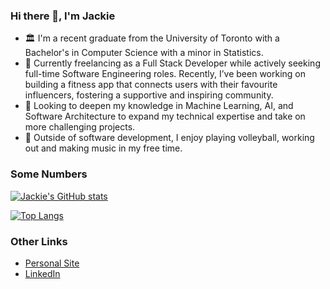 ### Hi there 👋, I'm Jackie

- 🏛 I'm a recent graduate from the University of Toronto with a Bachelor's in Computer Science with a minor in Statistics.
- 👷 Currently freelancing as a Full Stack Developer while actively seeking full-time Software Engineering roles. Recently, I’ve been working on building a fitness app that connects users with their favourite influencers, fostering a supportive and inspiring community.
- 🌱 Looking to deepen my knowledge in Machine Learning, AI, and Software Architecture to expand my technical expertise and take on more challenging projects.
- 🧩 Outside of software development, I enjoy playing volleyball, working out and making music in my free time.

### Some Numbers
[![Jackie's GitHub stats](https://github-readme-stats.vercel.app/api?username=jackie-tran&count_private=true&show_icons=true&hide=stars&theme=prussian)](https://github.com/anuraghazra/github-readme-stats)

[![Top Langs](https://github-readme-stats.vercel.app/api/top-langs/?username=jackie-tran&layout=compact&hide=jupyter%20notebook,Tex,ASP&theme=prussian)](https://github.com/anuraghazra/github-readme-stats)

### Other Links
- [Personal Site](https://jackie-tran.netlify.app/)
- [LinkedIn](https://www.linkedin.com/in/jackie-tran-8b7543144/)
